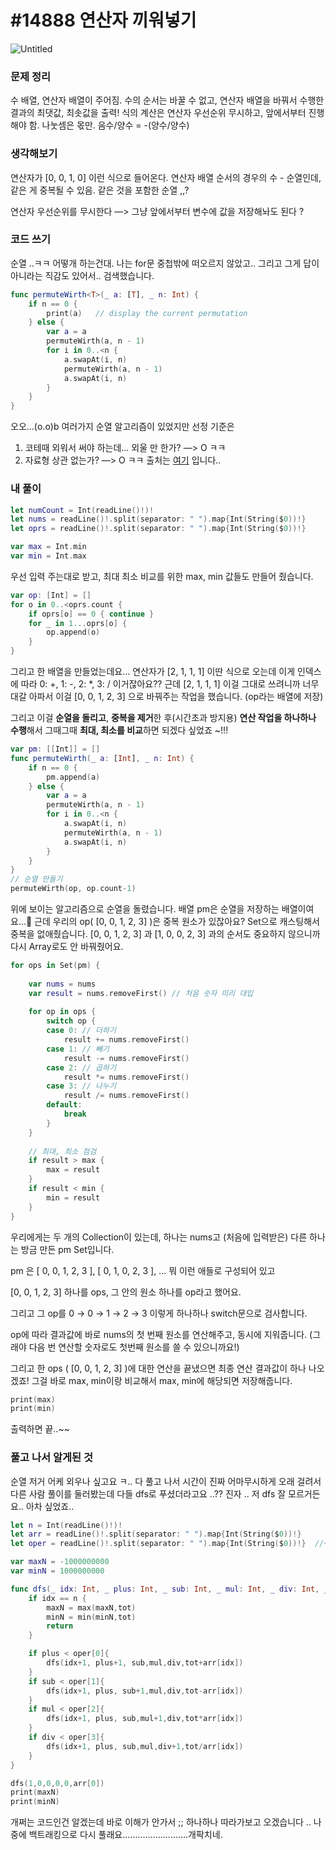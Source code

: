 # **#14888 연산자 끼워넣기**

![Untitled](https://s3-us-west-2.amazonaws.com/secure.notion-static.com/a37bcd7f-d524-4d26-b044-ad230cd1df40/Untitled.png)

### **문제 정리**

수 배열, 연산자 배열이 주어짐.
 수의 순서는 바꿀 수 없고, 연산자 배열을 바꿔서 수행한 결과의 최댓값, 최솟값을 출력! 식의 계산은 연산자 우선순위 무시하고, 앞에서부터 진행해야 함. 나눗셈은 몫만. 음수/양수 = -(양수/양수)

### **생각해보기**

연산자가 [0, 0, 1, 0] 이런 식으로 들어온다.
 연산자 배열 순서의 경우의 수 - 순열인데, 같은 게 중복될 수 있음. 같은 것을 포함한 순열 ,,?

연산자 우선순위를 무시한다 —> 그냥 앞에서부터 변수에 값을 저장해놔도 된다 ?

### **코드 쓰기**

순열 ..ㅋㅋ 어떻개 하는건대. 나는 for문 중첩밖에 떠오르지 않았고..
 그리고 그게 답이 아니라는 직감도 있어서.. 검색했습니다.

```swift
func permuteWirth<T>(_ a: [T], _ n: Int) {
    if n == 0 {
        print(a)   // display the current permutation
    } else {
        var a = a
        permuteWirth(a, n - 1)
        for i in 0..<n {
            a.swapAt(i, n)
            permuteWirth(a, n - 1)
            a.swapAt(i, n)
        }
    }
}
```

오오...(o.o)b 여러가지 순열 알고리즘이 있었지만 선정 기준은

1. 코테때 외워서 써야 하는데... 외울 만 한가? —> O ㅋㅋ
2. 자료형 상관 없는가? —> O ㅋㅋ 출처는 [여기](https://github.com/raywenderlich/swift-algorithm-club/tree/master/Combinatorics) 입니다..

### **내 풀이**

```swift
let numCount = Int(readLine()!)!
let nums = readLine()!.split(separator: " ").map{Int(String($0))!}
let oprs = readLine()!.split(separator: " ").map{Int(String($0))!}

var max = Int.min
var min = Int.max
```

우선 입력 주는대로 받고, 최대 최소 비교를 위한 max, min 값들도 만들어 줬습니다.

```swift
var op: [Int] = []
for o in 0..<oprs.count {
    if oprs[o] == 0 { continue }
    for _ in 1...oprs[o] {
        op.append(o)
    }
}
```

그리고 한 배열을 만들었는데요... 연산자가 [2, 1, 1, 1] 이딴 식으로 오는데 이게 인덱스에 따라 0: +, 1: -, 2: *, 3: / 이거잖아요?? 근데 [2, 1, 1, 1] 이걸 그대로 쓰려니까 너무 대갈 아파서 이걸
 [0, 0, 1, 2, 3] 으로 바꿔주는 작업을 했습니다. (op라는 배열에 저장)

그리고 이걸 **순열을 돌리고**, **중복을 제거**한 후(시간초과 방지용)
 **연산 작업을 하나하나 수행**해서 그때그때 **최대, 최소를 비교**하면 되겠다 싶었죠 ~!!!

```swift
var pm: [[Int]] = []
func permuteWirth(_ a: [Int], _ n: Int) {
    if n == 0 {
        pm.append(a)
    } else {
        var a = a
        permuteWirth(a, n - 1)
        for i in 0..<n {
            a.swapAt(i, n)
            permuteWirth(a, n - 1)
            a.swapAt(i, n)
        }
    }
}
// 순열 만들기
permuteWirth(op, op.count-1)
```

위에 보이는 알고리즘으로 순열을 돌렸습니다. 배열 pm은 순열을 저장하는 배열이여요...🤭
 근데 우리의 op( [0, 0, 1, 2, 3] )은 중복 원소가 있잖아요? Set으로 캐스팅해서 중복을 없애줬습니다.
 [0, 0, 1, 2, 3] 과 [1, 0, 0, 2, 3] 과의 순서도 중요하지 않으니까 다시 Array로도 안 바꿔줬어요.

```swift
for ops in Set(pm) {
    
    var nums = nums
    var result = nums.removeFirst() // 처음 숫자 미리 대입
    
    for op in ops {
        switch op {
        case 0: // 더하기
            result += nums.removeFirst()
        case 1: // 빼기
            result -= nums.removeFirst()
        case 2: // 곱하기
            result *= nums.removeFirst()
        case 3: // 나누기
            result /= nums.removeFirst()
        default:
            break
        }
    }
    
    // 최대, 최소 점검
    if result > max {
        max = result
    }
    if result < min {
        min = result
    }
}
```

우리에게는 두 개의 Collection이 있는데,
 하나는 nums고 (처음에 입력받은) 다른 하나는 방금 만든 pm Set입니다.

pm 은 [ 0, 0, 1, 2, 3 ], [ 0, 1, 0, 2, 3 ], ... 뭐 이런 애들로 구성되어 있고

[0, 0, 1, 2, 3] 하나를 ops, 그 안의 원소 하나를 op라고 했어요.

그리고 그 op를 0 → 0 → 1 → 2 → 3 이렇게 하나하나 switch문으로 검사합니다.

op에 따라 결과값에 바로 nums의 첫 번째 원소를 연산해주고, 동시에 지워줍니다.
 (그래야 다음 번 연산할 숫자로도 첫번째 원소를 쓸 수 있으니까요!)

그리고 한 ops ( [0, 0, 1, 2, 3] )에 대한 연산을 끝냈으면 최종 연산 결과값이 하나 나오겠죠! 그걸 바로 max, min이랑 비교해서 max, min에 해당되면 저장해줍니다.

```swift
print(max)
print(min)
```

출력하면 끝..~~

### **풀고 나서 알게된 것**

순열 저거 어케 외우나 싶고요 ㅋ.. 다 풀고 나서 시간이 진짜 어마무시하게 오래 걸려서 다른 사람 풀이를 둘러봤는데 다들 dfs로 푸셨더라고요 ..?? 진자 .. 저 dfs 잘 모르거든요.. 아차 싶었죠..

```swift
let n = Int(readLine()!)!
let arr = readLine()!.split(separator: " ").map{Int(String($0))!}
let oper = readLine()!.split(separator: " ").map{Int(String($0))!}  //+,-,x,/

var maxN = -1000000000
var minN = 1000000000

func dfs(_ idx: Int, _ plus: Int, _ sub: Int, _ mul: Int, _ div: Int, _ tot: Int){
    if idx == n {
        maxN = max(maxN,tot)
        minN = min(minN,tot)
        return
    }

    if plus < oper[0]{
        dfs(idx+1, plus+1, sub,mul,div,tot+arr[idx])
    }
    if sub < oper[1]{
        dfs(idx+1, plus, sub+1,mul,div,tot-arr[idx])
    }
    if mul < oper[2]{
        dfs(idx+1, plus, sub,mul+1,div,tot*arr[idx])
    }
    if div < oper[3]{
        dfs(idx+1, plus, sub,mul,div+1,tot/arr[idx])
    }
}

dfs(1,0,0,0,0,arr[0])
print(maxN)
print(minN)
```

개쩌는 코드인건 알겠는데 바로 이해가 안가서 ;; 하나하나 따라가보고 오겠습니다 ..
 나중에 백트래킹으로 다시 풀래요..........................개팍치네.
